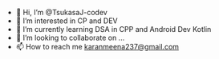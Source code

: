 - 👋 Hi, I’m @TsukasaJ-codev
- 👀 I’m interested in CP and DEV
- 🌱 I’m currently learning DSA in CPP and Android Dev Kotlin
- 💞️ I’m looking to collaborate on ...
- 📫 How to reach me karanmeena237@gmail.com

<!---
TsukasaJ-codev/TsukasaJ-codev is a ✨ special ✨ repository because its `README.md` (this file) appears on your GitHub profile.
You can click the Preview link to take a look at your changes.
--->
